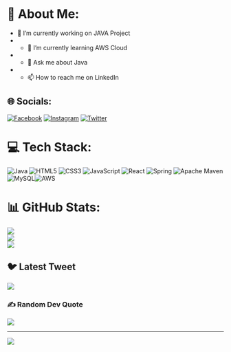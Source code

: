 
# 💫 About Me:
- 🔭 I’m currently working on JAVA Project<br>
- - 🌱 I’m currently learning AWS Cloud<br>
- - 💬 Ask me about Java<br>
- - 📫 How to reach me on LinkedIn<br>


## 🌐 Socials:
[![Facebook](https://img.shields.io/badge/Facebook-%231877F2.svg?logo=Facebook&logoColor=white)](https://facebook.com/www.facebook.com/rohit.nakhate.5) 
[![Instagram](https://img.shields.io/badge/Instagram-%23E4405F.svg?logo=Instagram&logoColor=white)](https://instagram.com/https://instagram.com/rohitnakhate) 
[![Twitter](https://img.shields.io/badge/Twitter-%231DA1F2.svg?logo=Twitter&logoColor=white)](https://twitter.com/https://twitter.com/nakhaterohit) 

# 💻 Tech Stack:
![Java](https://img.shields.io/badge/java-%23ED8B00.svg?style=for-the-badge&logo=java&logoColor=white) ![HTML5](https://img.shields.io/badge/html5-%23E34F26.svg?style=for-the-badge&logo=html5&logoColor=white) ![CSS3](https://img.shields.io/badge/css3-%231572B6.svg?style=for-the-badge&logo=css3&logoColor=white) ![JavaScript](https://img.shields.io/badge/javascript-%23323330.svg?style=for-the-badge&logo=javascript&logoColor=%23F7DF1E)  ![React](https://img.shields.io/badge/react-%2320232a.svg?style=for-the-badge&logo=react&logoColor=%2361DAFB) ![Spring](https://img.shields.io/badge/spring-%236DB33F.svg?style=for-the-badge&logo=spring&logoColor=white) ![Apache Maven](https://img.shields.io/badge/Apache%20Maven-C71A36?style=for-the-badge&logo=Apache%20Maven&logoColor=white) ![MySQL](https://img.shields.io/badge/mysql-%2300f.svg?style=for-the-badge&logo=mysql&logoColor=white)![AWS](https://img.shields.io/badge/AWS-%23FF9900.svg?style=for-the-badge&logo=amazon-aws&logoColor=white)
# 📊 GitHub Stats:
![](https://github-readme-stats.vercel.app/api?username=rohitzzss&theme=dark&hide_border=true&include_all_commits=false&count_private=false)<br/>
![](https://github-readme-streak-stats.herokuapp.com/?user=rohitzzss&theme=dark&hide_border=true)<br/>
![](https://github-readme-stats.vercel.app/api/top-langs/?username=rohitzzss&theme=dark&hide_border=true&include_all_commits=false&count_private=false&layout=compact)

## 🐦 Latest Tweet
[![](https://gtce.itsvg.in/api?username=https://twitter.com/nakhaterohit)](https://github.com/VishwaGauravIn/github-twitter-card-embed)

### ✍️ Random Dev Quote
![](https://quotes-github-readme.vercel.app/api?type=vetical&theme=dark)

---
![](https://visitcount.itsvg.in/api?id=rohitzzss&icon=9&color=6)

